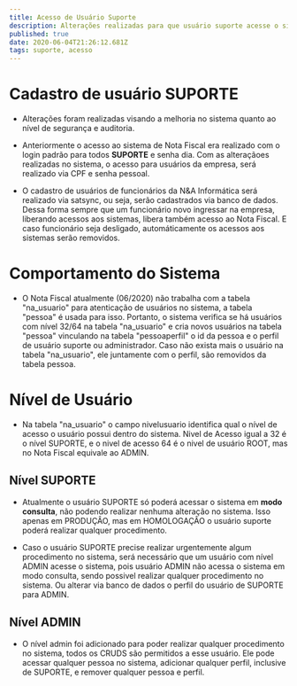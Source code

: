```yaml
---
title: Acesso de Usuário Suporte
description: Alterações realizadas para que usuário suporte acesse o sistema do Nota Fiscal
published: true
date: 2020-06-04T21:26:12.681Z
tags: suporte, acesso
---
```


# Cadastro de usuário SUPORTE

* Alterações foram realizadas visando a melhoria no sistema quanto ao nível de segurança e auditoria.

* Anteriormente o acesso ao sistema de Nota Fiscal era realizado com o login padrão para todos **SUPORTE** e senha dia. Com as alteraçãoes realizadas no sistema, o acesso para usuários da empresa, será realizado via CPF e senha pessoal.

* O cadastro de usuários de funcionários da N&A Informática será realizado via satsync, ou seja, serão cadastrados via banco de dados. Dessa forma sempre que um funcionário novo ingressar na empresa, liberando acessos aos sistemas, libera também acesso ao Nota Fiscal. E caso funcionário seja desligado, automáticamente os acessos aos sistemas serão removidos.

# Comportamento do Sistema

* O Nota Fiscal atualmente (06/2020) não trabalha com a tabela "na_usuario" para atenticação de usuários no sistema, a tabela "pessoa" é usada para isso. Portanto, o sistema verifica se há usuários com nível 32/64 na tabela "na_usuario" e cria novos usuários na tabela "pessoa" vinculando na tabela "pessoaperfil" o id da pessoa e o perfil de usuário suporte ou administrador. Caso não exista mais o usuário na tabela "na_usuario", ele juntamente com o perfil, são removidos da tabela pessoa.

# Nível de Usuário

* Na tabela "na_usuario" o campo nivelusuario identifica qual o nível de acesso o usuário possui dentro do sistema. Nivel de Acesso igual a 32 é o nível SUPORTE, e o nivel de acesso 64 é o nivel de usuário ROOT, mas no Nota Fiscal equivale ao ADMIN.

## Nível SUPORTE

* Atualmente o usuário SUPORTE só poderá acessar o sistema em **modo consulta**, não podendo realizar nenhuma alteração no sistema. Isso apenas em PRODUÇÂO, mas em HOMOLOGAÇÂO o usuário suporte poderá realizar qualquer procedimento.

* Caso o usuário SUPORTE precise realizar urgentemente algum procedimento no sistema, será necessário que um usuário com nível ADMIN acesse o sistema, pois usuário ADMIN não acessa o sistema em modo consulta, sendo  possivel realizar qualquer procedimento no sistema. Ou alterar via banco de dados o perfil do usuário de SUPORTE para ADMIN.

## Nível ADMIN

* O nível admin foi adicionado para poder realizar qualquer procedimento no sistema, todos os CRUDS são permitidos a esse usuário. Ele pode acessar qualquer pessoa no sistema, adicionar qualquer perfil, inclusive de SUPORTE, e remover qualquer pessoa e perfil.











